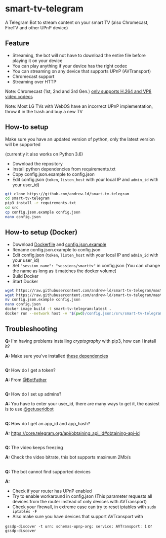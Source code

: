 # smart-tv-telegram
A Telegram Bot to stream content on your smart TV (also Chromecast, FireTV and other UPnP device)

## Feature
- Streaming, the bot will not have to download the entire file before playing it on your device
- You can play anything if your device has the right codec
- You can streaming on any device that supports UPnP (AVTransport)
- Chromecast support
- Streaming over HTTP

Note: Chromecast (1st, 2nd and 3rd Gen.) [only supports H.264 and VP8 video codecs](https://developers.google.com/cast/docs/media#video_codecs)

Note: Most LG TVs with WebOS have an incorrect UPnP implementation, throw it in the trash and buy a new TV

## How-to setup
Make sure you have an updated version of python, only the latest version will be supported

(currently it also works on Python 3.6)

- Download the repository
- Install python dependencies from requirements.txt
- Copy config.json.example to config.json
- Edit config.json (`token`, `listen_host` with your local IP and `admin_id` with your user_id)

```bash
git clone https://github.com/andrew-ld/smart-tv-telegram
cd smart-tv-telegram
pip3 install -r requirements.txt
cd src
cp config.json.example config.json
nano config.json
```

## How-to setup (Docker)

- Download [Dockerfile](https://raw.githubusercontent.com/andrew-ld/smart-tv-telegram/master/Dockerfile) and [config.json.example](https://raw.githubusercontent.com/andrew-ld/smart-tv-telegram/master/src/config.json.example)
- Rename config.json.example to config.json
- Edit config.json (`token`, `listen_host` with your local IP and `admin_id` with your user_id)
- Set `"session_name": "sessions/smarttv"` in config.json (You can change the name as long as it matches the docker volume)
- Build Docker
- Start Docker

```bash
wget https://raw.githubusercontent.com/andrew-ld/smart-tv-telegram/master/Dockerfile
wget https://raw.githubusercontent.com/andrew-ld/smart-tv-telegram/master/src/config.json.example
mv config.json.example config.json
nano config.json
docker image build -t smart-tv-telegram:latest .
docker run --network host -v "$(pwd)/config.json:/srv/smart-tv-telegram/src/config.json:ro" -v "$(pwd)/sessions:/srv/smart-tv-telegram/src/sessions" -d smart-tv-telegram:latest
```

## Troubleshooting

**Q:** I'm having problems installing _cryptography_ with pip3, how can I install it?

**A:** Make sure you've installed [these dependencies](https://cryptography.io/en/latest/installation/#building-cryptography-on-linux)

##
**Q:** How do I get a token?

**A:** From [@BotFather](https://telegram.me/BotFather)
##
**Q:** How do I set up admins?

**A:** You have to enter your user_id, there are many ways to get it, the easiest is to use [@getuseridbot](https://telegram.me/getuseridbot)
##
**Q:** How do I get an app_id and app_hash?

**A:** https://core.telegram.org/api/obtaining_api_id#obtaining-api-id
##
**Q:** The video keeps freezing

**A:** Check the video bitrate, this bot supports maximum 2Mb/s
##
**Q:** The bot cannot find supported devices

**A:**
- Check if your router has UPnP enabled
- Try to enable workaround in config.json (This parameter requests all devices from the router instead of only devices with AVTransport)
- Check your firewall, in extreme case can try to reset iptables with `sudo iptables -F`
- Also make sure you have devices that support AVTransport with 

`gssdp-discover -t urn: schemas-upnp-org: service: AVTransport: 1` or `gssdp-discover`
